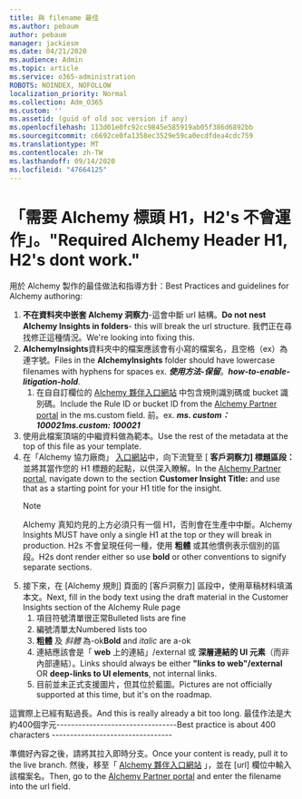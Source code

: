```yaml
---
title: 與 filename 最佳
ms.author: pebaum
author: pebaum
manager: jackiesm
ms.date: 04/21/2020
ms.audience: Admin
ms.topic: article
ms.service: o365-administration
ROBOTS: NOINDEX, NOFOLLOW
localization_priority: Normal
ms.collection: Adm_O365
ms.custom: ''
ms.assetid: (guid of old soc version if any)
ms.openlocfilehash: 113d01e0fc92cc9845e585919ab05f386d6892bb
ms.sourcegitcommit: c6692ce0fa1358ec3529e59ca0ecdfdea4cdc759
ms.translationtype: MT
ms.contentlocale: zh-TW
ms.lasthandoff: 09/14/2020
ms.locfileid: "47664125"
---
```

# <a name="required-alchemy-header-h1-h2s-dont-work"></a><span data-ttu-id="e09a2-102">「需要 Alchemy 標頭 H1，H2's 不會運作」。</span><span class="sxs-lookup"><span data-stu-id="e09a2-102">"Required Alchemy Header H1, H2's dont work."</span></span>
<span data-ttu-id="e09a2-103">用於 Alchemy 製作的最佳做法和指導方針：</span><span class="sxs-lookup"><span data-stu-id="e09a2-103">Best Practices and guidelines for Alchemy authoring:</span></span>

1. <span data-ttu-id="e09a2-104">**不在資料夾中嵌套 Alchemy 洞察力**-這會中斷 url 結構。</span><span class="sxs-lookup"><span data-stu-id="e09a2-104">**Do not nest Alchemy Insights in folders**- this will break the url structure.</span></span> <span data-ttu-id="e09a2-105">我們正在尋找修正這種情況。</span><span class="sxs-lookup"><span data-stu-id="e09a2-105">We're looking into fixing this.</span></span>
1. <span data-ttu-id="e09a2-106">**AlchemyInsights**資料夾中的檔案應該會有小寫的檔案名，且空格（ex）為連字號。</span><span class="sxs-lookup"><span data-stu-id="e09a2-106">Files in the **AlchemyInsights** folder should have lowercase filenames with hyphens for spaces ex.</span></span> <span data-ttu-id="e09a2-107">***使用方法-保留***。</span><span class="sxs-lookup"><span data-stu-id="e09a2-107">***how-to-enable-litigation-hold***.</span></span>
    1. <span data-ttu-id="e09a2-108">在自自訂欄位的 [Alchemy 夥伴入口網站](https://alchemyportal.azurewebsites.net) 中包含規則識別碼或 bucket 識別碼。</span><span class="sxs-lookup"><span data-stu-id="e09a2-108">Include the Rule ID or bucket ID from the [Alchemy Partner portal](https://alchemyportal.azurewebsites.net) in the ms.custom field.</span></span> <span data-ttu-id="e09a2-109">前。</span><span class="sxs-lookup"><span data-stu-id="e09a2-109">ex.</span></span> <span data-ttu-id="e09a2-110">***ms. custom：100021***</span><span class="sxs-lookup"><span data-stu-id="e09a2-110">***ms.custom: 100021***</span></span>
1. <span data-ttu-id="e09a2-111">使用此檔案頂端的中繼資料做為範本。</span><span class="sxs-lookup"><span data-stu-id="e09a2-111">Use the rest of the metadata at the top of this file as your template.</span></span>
1. <span data-ttu-id="e09a2-112">在「Alchemy 協力廠商」 [入口網站](https://alchemyportal.azurewebsites.net)中，向下流覽至 [ **客戶洞察力] 標題區段：** 並將其當作您的 H1 標題的起點，以供深入瞭解。</span><span class="sxs-lookup"><span data-stu-id="e09a2-112">In the [Alchemy Partner portal](https://alchemyportal.azurewebsites.net), navigate down to the section **Customer Insight Title:** and use that as a starting point for your H1 title for the insight.</span></span> 
    > [!NOTE]
    > <span data-ttu-id="e09a2-113">Alchemy 真知灼見的上方必須只有一個 H1，否則會在生產中中斷。</span><span class="sxs-lookup"><span data-stu-id="e09a2-113">Alchemy Insights MUST have only a single H1 at the top or they will break in production.</span></span> <span data-ttu-id="e09a2-114">H2s 不會呈現任何一種，使用 **粗體** 或其他慣例表示個別的區段。</span><span class="sxs-lookup"><span data-stu-id="e09a2-114">H2s dont render either so use **bold** or other conventions to signify separate sections.</span></span>
1. <span data-ttu-id="e09a2-115">接下來，在 [Alchemy 規則] 頁面的 [客戶洞察力] 區段中，使用草稿材料填滿本文。</span><span class="sxs-lookup"><span data-stu-id="e09a2-115">Next, fill in the body text using the draft material in the Customer Insights section of the Alchemy Rule page</span></span>
    1. <span data-ttu-id="e09a2-116">項目符號清單很正常</span><span class="sxs-lookup"><span data-stu-id="e09a2-116">Bulleted lists are fine</span></span>
    1. <span data-ttu-id="e09a2-117">編號清單太</span><span class="sxs-lookup"><span data-stu-id="e09a2-117">Numbered lists too</span></span>
    1. <span data-ttu-id="e09a2-118">**粗體** 及 *斜體* 為-ok</span><span class="sxs-lookup"><span data-stu-id="e09a2-118">**Bold** and *italic* are a-ok</span></span>
    1. <span data-ttu-id="e09a2-119">連結應該會是「 **web** 上的連結」/external 或 **深層連結的 UI 元素**（而非內部連結）。</span><span class="sxs-lookup"><span data-stu-id="e09a2-119">Links should always be either **"links to web"/external** OR **deep-links to UI elements**, not internal links.</span></span>
    1. <span data-ttu-id="e09a2-120">目前並未正式支援圖片，但其位於藍圖。</span><span class="sxs-lookup"><span data-stu-id="e09a2-120">Pictures are not officially supported at this time, but it's on the roadmap.</span></span>

<span data-ttu-id="e09a2-121">這實際上已經有點過長。</span><span class="sxs-lookup"><span data-stu-id="e09a2-121">And this is really already a bit too long.</span></span> <span data-ttu-id="e09a2-122">最佳作法是大約400個字元---------------------------------</span><span class="sxs-lookup"><span data-stu-id="e09a2-122">Best practice is about 400 characters ---------------------------------</span></span>

<span data-ttu-id="e09a2-123">準備好內容之後，請將其拉入即時分支。</span><span class="sxs-lookup"><span data-stu-id="e09a2-123">Once your content is ready, pull it to the live branch.</span></span> <span data-ttu-id="e09a2-124">然後，移至「 [Alchemy 夥伴入口網站](https://alchemyportal.azurewebsites.net) 」，並在 [url] 欄位中輸入該檔案名。</span><span class="sxs-lookup"><span data-stu-id="e09a2-124">Then, go to the [Alchemy Partner portal](https://alchemyportal.azurewebsites.net) and enter the filename into the url field.</span></span> 